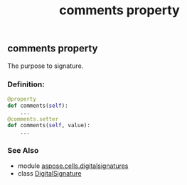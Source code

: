 ﻿---
title: comments property
second_title: Aspose.Cells for Python via .NET API References
description: 
type: docs
weight: 30
url: /aspose.cells.digitalsignatures/digitalsignature/comments/
is_root: false
---

## comments property


The purpose to signature.
### Definition:
```python
@property
def comments(self):
    ...
@comments.setter
def comments(self, value):
    ...
```

### See Also
* module [aspose.cells.digitalsignatures](../../)
* class [DigitalSignature](/cells/python-net/aspose.cells.digitalsignatures/digitalsignature)
